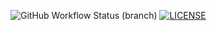 ![GitHub Workflow Status (branch)](https://img.shields.io/github/actions/workflow/status/sbailey27/sem/main.yml?branch=master)
[![LICENSE](https://img.shields.io/github/license/sbailey27/sem.svg?style=flat-square)](https://github.com/sbailey27/sem/blob/master/LICENSE)